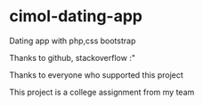 # cimol-dating-app
Dating app with php,css bootstrap

Thanks to github, stackoverflow :"

Thanks to everyone who supported this project

This project is a college assignment from my team
